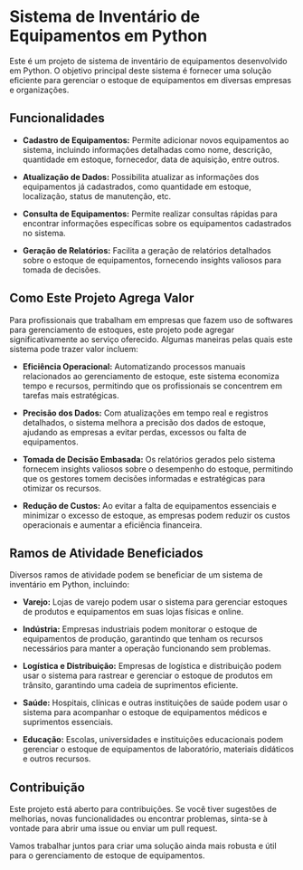 # Sistema de Inventário de Equipamentos em Python

Este é um projeto de sistema de inventário de equipamentos desenvolvido em Python. O objetivo principal deste sistema é fornecer uma solução eficiente para gerenciar o estoque de equipamentos em diversas empresas e organizações.

## Funcionalidades

- **Cadastro de Equipamentos:** Permite adicionar novos equipamentos ao sistema, incluindo informações detalhadas como nome, descrição, quantidade em estoque, fornecedor, data de aquisição, entre outros.

- **Atualização de Dados:** Possibilita atualizar as informações dos equipamentos já cadastrados, como quantidade em estoque, localização, status de manutenção, etc.

- **Consulta de Equipamentos:** Permite realizar consultas rápidas para encontrar informações específicas sobre os equipamentos cadastrados no sistema.

- **Geração de Relatórios:** Facilita a geração de relatórios detalhados sobre o estoque de equipamentos, fornecendo insights valiosos para tomada de decisões.

## Como Este Projeto Agrega Valor

Para profissionais que trabalham em empresas que fazem uso de softwares para gerenciamento de estoques, este projeto pode agregar significativamente ao serviço oferecido. Algumas maneiras pelas quais este sistema pode trazer valor incluem:

- **Eficiência Operacional:** Automatizando processos manuais relacionados ao gerenciamento de estoque, este sistema economiza tempo e recursos, permitindo que os profissionais se concentrem em tarefas mais estratégicas.

- **Precisão dos Dados:** Com atualizações em tempo real e registros detalhados, o sistema melhora a precisão dos dados de estoque, ajudando as empresas a evitar perdas, excessos ou falta de equipamentos.

- **Tomada de Decisão Embasada:** Os relatórios gerados pelo sistema fornecem insights valiosos sobre o desempenho do estoque, permitindo que os gestores tomem decisões informadas e estratégicas para otimizar os recursos.

- **Redução de Custos:** Ao evitar a falta de equipamentos essenciais e minimizar o excesso de estoque, as empresas podem reduzir os custos operacionais e aumentar a eficiência financeira.

## Ramos de Atividade Beneficiados

Diversos ramos de atividade podem se beneficiar de um sistema de inventário em Python, incluindo:

- **Varejo:** Lojas de varejo podem usar o sistema para gerenciar estoques de produtos e equipamentos em suas lojas físicas e online.
  
- **Indústria:** Empresas industriais podem monitorar o estoque de equipamentos de produção, garantindo que tenham os recursos necessários para manter a operação funcionando sem problemas.

- **Logística e Distribuição:** Empresas de logística e distribuição podem usar o sistema para rastrear e gerenciar o estoque de produtos em trânsito, garantindo uma cadeia de suprimentos eficiente.

- **Saúde:** Hospitais, clínicas e outras instituições de saúde podem usar o sistema para acompanhar o estoque de equipamentos médicos e suprimentos essenciais.

- **Educação:** Escolas, universidades e instituições educacionais podem gerenciar o estoque de equipamentos de laboratório, materiais didáticos e outros recursos.

## Contribuição

Este projeto está aberto para contribuições. Se você tiver sugestões de melhorias, novas funcionalidades ou encontrar problemas, sinta-se à vontade para abrir uma issue ou enviar um pull request.

Vamos trabalhar juntos para criar uma solução ainda mais robusta e útil para o gerenciamento de estoque de equipamentos.
